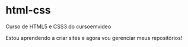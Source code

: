 # html-css
 Curso de HTML5 e CSS3 do cursoemvideo

Estou aprendendo a criar sites e agora vou gerenciar meus repositórios!